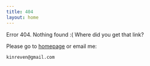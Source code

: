 ```yaml
---
title: 404
layout: home
---
```


Error 404. Nothing found :( Where did you get that link?

Please go to [homepage](/) or email me:

    kinreven@gmail.com

